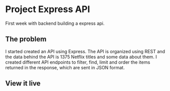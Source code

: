 # Project Express API

First week with backend building a express api.

## The problem

I started created an API using Express.
The API is organized using REST and the data behind the API is 1375 Netflix titles and some data about them. I created different API endpoints to filter, find, limit and order the items returned in the response, which are sent in JSON format.

## View it live
